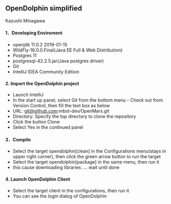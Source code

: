 ## OpenDolphin simplified
Kazushi Minagawa


#### 1．Developing Enviroment
 * openjdk 11.0.2 2019-01-15
 * WildFly-16.0.0.Final(Java EE Full & Web Distribution)
 * Postgres 11
 * postgresql-42.2.5.jar(Java postgres driver)
 * Git
 * IntelliJ IDEA Community Edition


#### 2. Import the OpenDolphin project
 * Launch IntelliJ
 * In the start up panel, select Git from the bottom menu - Check out from Version Control, then fill the text box as below
 * URL: git@github.com:mbot-dev/OpenMars.git
 * Directory: Specify the top directory to clone the repository
 * Click the button Clone
 * Select Yes in the continued panel


#### 3．Compile
 * Select the target opendolphin[clean] in the Configurations menu(stays in upper right corner), then click the green arrow button to run the target
 * Select the target opendolphin[package] in the same menu, then run it
 * this cause downloading libraries .... wait until done


#### 4. Launch OpenDolphin Client
  * Select the target client in the configurations, then run it
  * You can see the login dialog of OpenDolphin

